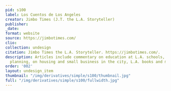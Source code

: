 ```yaml
---
pid: s100
label: Los Cuentos de Los Angeles
creator: Jimbo Times (J.T. the L.A. Storyteller)
publisher:
_date:
format: website
source: https://jimbotimes.com/
clio:
collection: undesign
citation: Jimbo Times the L.A. Storyteller. https://jimbotimes.com/.
description: Articles include commentary on education at L.A. schools, on L.A. Metro
  planning, on housing and small business in the city, L.A. books and more.
order: '002'
layout: undesign_item
thumbnail: "/img/derivatives/simple/s100/thumbnail.jpg"
full: "/img/derivatives/simple/s100/fullwidth.jpg"
---
```

